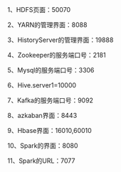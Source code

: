 1、HDFS页面：50070

2、YARN的管理界面：8088

3、HistoryServer的管理界面：19888

4、Zookeeper的服务端口号：2181

5、Mysql的服务端口号：3306

6、Hive.server1=10000

7、Kafka的服务端口号：9092

8、azkaban界面：8443

9、Hbase界面：16010,60010

10、Spark的界面：8080

11、Spark的URL：7077
